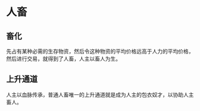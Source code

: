 # 人畜

## 畜化

先占有某种必需的生存物资，然后令这种物资的平均价格远高于人力的平均价格，然后进行交易，就得到了人畜，人主以畜人为生。

## 上升通道

人主以血脉传承，普通人畜唯一的上升通道就是成为人主的包衣奴才，以协助人主畜人。
